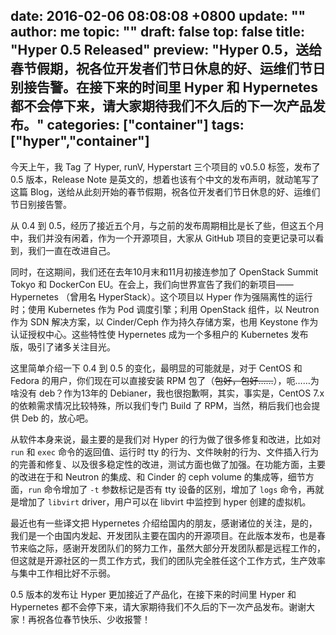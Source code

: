 date: 2016-02-06 08:08:08 +0800
update: ""
author: me
topic: ""
draft: false
top: false
title: "Hyper 0.5 Released"
preview: "Hyper 0.5，送给春节假期，祝各位开发者们节日休息的好、运维们节日别接告警。在接下来的时间里 Hyper 和 Hypernetes 都不会停下来，请大家期待我们不久后的下一次产品发布。"
categories: ["container"]
tags: ["hyper","container"]
---

今天上午，我 Tag 了 Hyper, runV, Hyperstart 三个项目的 v0.5.0 标签，发布了 0.5 版本，Release Note 是英文的，想着也该有个中文的发布声明，就动笔写了这篇 Blog，送给从此刻开始的春节假期，祝各位开发者们节日休息的好、运维们节日别接告警。

从 0.4 到 0.5，经历了接近五个月，与之前的发布周期相比是长了些，但这五个月中，我们并没有闲着，作为一个开源项目，大家从 GitHub 项目的变更记录可以看到，我们一直在改进自己。

同时，在这期间，我们还在去年10月末和11月初接连参加了 OpenStack Summit Tokyo 和 DockerCon EU。在会上，我们向世界宣告了我们的新项目——Hypernetes （曾用名 HyperStack）。这个项目以 Hyper 作为强隔离性的运行时；使用 Kubernetes 作为 Pod 调度引擎；利用 OpenStack 组件，以 Neutron 作为 SDN 解决方案，以 Cinder/Ceph 作为持久存储方案，也用 Keystone 作为认证授权中心。这些特性使 Hypernetes 成为一个多租户的 Kubernetes 发布版，吸引了诸多关注目光。

这里简单介绍一下 0.4 到 0.5 的变化，最明显的可能就是，对于 CentOS 和 Fedora 的用户，你们现在可以直接安装 RPM 包了（<strike>包好，包好……</strike>），呃……为啥没有 deb？作为13年的 Debianer，我也很抱歉啊，其实，事实是，CentOS 7.x 的依赖需求情况比较特殊，所以我们专门 Build 了 RPM，当然，稍后我们也会提供 Deb 的，放心吧。

从软件本身来说，最主要的是我们对 Hyper 的行为做了很多修复和改进，比如对`run` 和 `exec` 命令的返回值、运行时 tty 的行为、文件映射的行为、文件插入行为的完善和修复、以及很多稳定性的改进，测试方面也做了加强。在功能方面，主要的改进在于和 Neutron 的集成、和 Cinder 的 ceph volume 的集成等，细节方面，`run` 命令增加了 `-t` 参数标记是否有 tty 设备的区别，增加了 `logs` 命令，再就是增加了 `libvirt` driver，用户可以在 libvirt 中监控到 hyper 创建的虚拟机。

最近也有一些译文把 Hypernetes 介绍给国内的朋友，感谢诸位的关注，是的，我们是一个由国内发起、开发团队主要在国内的开源项目。在此版本发布，也是春节来临之际，感谢开发团队们的努力工作，虽然大部分开发团队都是远程工作的，但这就是开源社区的一贯工作方式，我们的团队完全胜任这个工作方式，生产效率与集中工作相比好不示弱。

0.5 版本的发布让 Hyper 更加接近了产品化，在接下来的时间里 Hyper 和 Hypernetes 都不会停下来，请大家期待我们不久后的下一次产品发布。谢谢大家！再祝各位春节快乐、少收报警！

